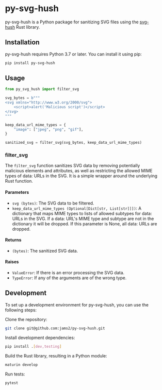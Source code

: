 # py-svg-hush

py-svg-hush is a Python package for sanitizing SVG files using the [svg-hush](https://github.com/cloudflare/svg-hush) Rust library.

## Installation

py-svg-hush requires Python 3.7 or later. You can install it using pip:

``` bash
pip install py-svg-hush
```

## Usage

``` python
from py_svg_hush import filter_svg

svg_bytes = b"""
<svg xmlns="http://www.w3.org/2000/svg">
    <script>alert('Malicious script')</script>
</svg>
"""

keep_data_url_mime_types = {
    "image": ["jpeg", "png", "gif"],
}

sanitized_svg = filter_svg(svg_bytes, keep_data_url_mime_types)
```


### filter_svg

The `filter_svg` function sanitizes SVG data by removing potentially malicious elements and attributes, as well as restricting the allowed MIME types of data: URLs in the SVG. It is a simple wrapper around the underlying Rust function.

#### Parameters

- `svg (bytes)`: The SVG data to be filtered.
- `keep_data_url_mime_types (Optional[Dict[str, List[str]]])`: A dictionary that maps MIME types to lists of allowed subtypes for data: URLs in the SVG. If a data: URL's MIME type and subtype are not in the dictionary it will be dropped. If this parameter is None, all data: URLs are dropped.

#### Returns

- `(bytes)`: The sanitized SVG data.

#### Raises

- `ValueError`: If there is an error processing the SVG data.
- `TypeError`: If any of the arguments are of the wrong type.


## Development

To set up a development environment for py-svg-hush, you can use the following steps:

Clone the repository:

``` bash
git clone git@github.com:jams2/py-svg-hush.git
```

Install development dependencies:

``` bash
pip install .[dev,testing]
```

Build the Rust library, resulting in a Python module:

``` bash
maturin develop
```

Run tests:

``` bash
pytest
```
